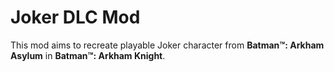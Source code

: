 # Joker DLC Mod
This mod aims to recreate playable Joker character from **Batman™: Arkham Asylum** in **Batman™: Arkham Knight**.

